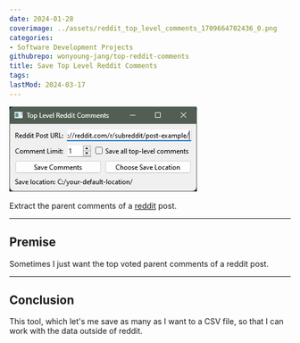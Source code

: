 ```yaml
---
date: 2024-01-28
coverimage: ../assets/reddit_top_level_comments_1709664702436_0.png
categories:
- Software Development Projects
githubrepo: wonyoung-jang/top-reddit-comments
title: Save Top Level Reddit Comments
tags:
lastMod: 2024-03-17
---
```

![reddit_top_level_comments.png](/assets/reddit_top_level_comments_1709664702436_0.png)

Extract the parent comments of a [reddit](https://www.reddit.com/) post.

---

## Premise

Sometimes I just want the top voted parent comments of a reddit post.

---

## Conclusion

This tool, which let's me save as many as I want to a CSV file, so that I can work with the data outside of reddit.
